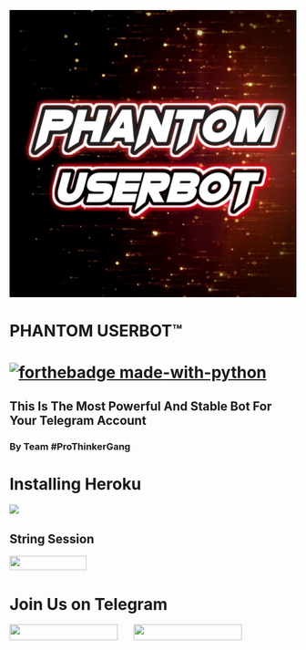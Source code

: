 <p align="center">
<img src="./material/phantom.jpg" </p>
<p align="center"><h1>PHANTOM USERBOT™<h1>

[![forthebadge made-with-python](https://camo.githubusercontent.com/5392ad6fb7875a2520001270f08309896b6cb25d/687474703a2f2f466f7254686542616467652e636f6d2f696d616765732f6261646765732f6d6164652d776974682d707974686f6e2e737667)](https://www.python.org/)

## This Is The Most Powerful And Stable Bot For Your Telegram Account 

### By Team #ProThinkerGang 
# Installing Heroku 
<a href="https://dashboard.heroku.com/new?template=https://github.com/prothinkergang/Phantomuserbot"><img src="https://www.herokucdn.com/deploy/button.svg"></a>

## String Session 

<a href="https://phantomuserbot.prothinkergang.repl.run/">
<img src="https://camo.githubusercontent.com/05149b448485553c6f14f6430a45c12dcc79ed3c/68747470733a2f2f7265706c2e69742f62616467652f6769746875622f6a61727669733231303930342f4a6172766973" height="25" width="135"></a>

# Join Us on Telegram
<a href="https://t.me/Phantomot"><img src="https://img.shields.io/badge/Join-Telegram%20Channel-red.svg?logo=Telegram" width="190" height="28"></a> &nbsp; &nbsp; &nbsp;
<a href="https://t.me/PhantomSupport"><img src="https://img.shields.io/badge/Join-Telegram%20Group-blue.svg?logo=telegram" width="190" height="28"></a>
